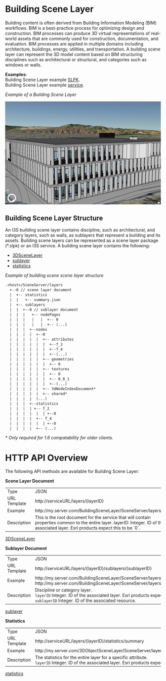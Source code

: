 # Building Scene Layer

Building content is often derived from Building Information Modeling (BIM) workflows. BIM is a best-practice process for optimizing design and construction. BIM processes can produce 3D virtual representations of real-world assets that are commonly used for construction, documentation, and evaluation. BIM processes are applied in multiple domains including architecture, buildings, energy, utilities, and transportation. A building scene layer can represent the 3D model content based on BIM structuring disciplines such as architectural or structural, and categories such as windows or walls.

**Examples**:<br />
Building Scene Layer example [SLPK](www.arcgis.com/home/item.html?id=f830fd580eb24f9b8c749d700b6249b3 ).<br />
Building Scene Layer example [service](www.arcgis.com/home/item.html?id=64f68adf72474330b195ba2718a8d3e0).<br />

*Example of a Building Scene Layer*

![Building Scene Layer](../img/buildingSceneLayer.png)

## Building Scene Layer Structure
An I3S building scene layer contains discipline, such as architectural, and category layers, such as walls, as sublayers that represent a building and its assets. Building scene layers can be represented as a scene layer package (*.slpk) or an I3S service. A building scene layer contains the following:

- [3DSceneLayer](layer.bld.md)
- [sublayer](sublayer.bld.md)
- [statistics](stats.bld.md)

*Example of building scene scene layer structure*

```
.<host>/SceneServer/layers
  +--0 // scene layer document
  |  +-- statistics
  |  |   +-- summary.json
  |  +-- sublayers
  |  |  +--0 // sublayer document
  |  |  |   +-- nodePages
  |  |  |   |   |  +-- 0
  |  |  |   |   |  +-- (...)
  |  |  |  +--nodes
  |  |  |  |  +--0
  |  |  |  |  |  +-- attributes
  |  |  |  |  |  |  +--f_2
  |  |  |  |  |  |  +--f_4
  |  |  |  |  |  |  +--(...)
  |  |  |  |  |  +-- geometries
  |  |  |  |  |  |  +-- 0
  |  |  |  |  |  +-- textures
  |  |  |  |  |  |  +-- 0
  |  |  |  |  |  |  +-- 0_0_1
  |  |  |  |  |  |  +--(...)
  |  |  |  |  |  +-- 3dNodeIndexDocument*
  |  |  |  |  |  +-- shared* 
  |  |  |  |  (...) 
  |  |  |  +--statistics
  |  |  |  | +-- f_2
  |  |  |  |  |  | +--0
  |  |  |  |  +-- f_4
  |  |  |  |  |  | +--0
  |  |  |  |  +-- (...)
```

_* Only required for 1.6 compatability for older clients._ <br />

# HTTP API Overview

The following API methods are available for Building Scene Layer:

**Scene Layer Document**
<table>
<tr>
    <td>Type</td>
    <td>JSON</td>
</tr>
<tr>
    <td>URL Template</td>
    <td>http://serviceURL/layers/{layerID}</td>
</tr>
<tr>
    <td>Example</td>
    <td>http://my.server.com/BuildingSceneLayer/SceneServer/layers/0 </td>
</tr>
<tr>
    <td>Description</td>
    <td>This is the root document for the service that will contain properties common to the entire layer. layerID: Integer. ID of the associated layer. Esri products expect this to be `0`.</td>
</tr>
</table>

[3DSceneLayer](layer.bld.md)

**Sublayer Document**
<table>
<tr>
    <td>Type</td>
    <td>JSON</td>
</tr>
<tr>
    <td>URL Template</td>
    <td>http://serviceURL/layers/{layerID}/sublayers/{sublayerID}</td>
</tr>
<tr>
    <td>Example</td>
    <td>http://my.server.com/BuildingSceneLayer/SceneServer/layers/0/sublayers/33 <br /> 
    http://my.server.com/BuildingSceneLayer/SceneServer/layers/0/sublayers/33/nodes/0/geometries/0 </td>
</tr>
<tr>
    <td>Description</td>
    <td>Discipline or category layer. <br/>
    <code>layerID</code> Integer. ID of the associated layer. Esri products expect this to be `0`. <br/>
    <code>sublayerID</code> Integer. ID of the associated resource. </td>
</tr>
</table>

[sublayer](sublayer.bld.md)

**Statistics**
<table>
<tr>
    <td>Type</td>
    <td>JSON</td>
</tr>
<tr>
    <td>URL Template</td>
    <td>http://serviceURL/layers/{layerID}/statistics/summary</td>
</tr>
<tr>
    <td>Example</td>
    <td>http://my.server.com/3DObjectSceneLayer/SceneServer/layers/0/statistics/summary  </td>
</tr>
<tr>
    <td>Description</td>
    <td>The statistics for the entire layer for a specific attribute. <br/>
    <code>layerID</code> Integer. ID of the associated layer. Esri products expect this to be `0`.
</tr>
</table>

[statistics](stats.bld.md)
